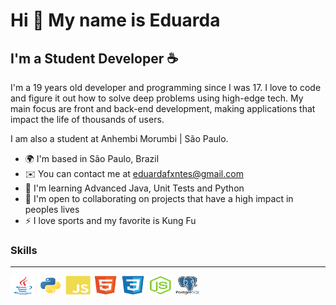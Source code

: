 
Hi 👋 My name is Eduarda
==========================
I'm a Student Developer ☕
-----------------------------

I'm a 19 years old developer and programming since I was 17. I love to code and figure it out how to solve deep problems using high-edge tech. My main focus are front and back-end development, making applications that impact the life of thousands of users.


I am also a student at Anhembi Morumbi | São Paulo.

* 🌍 I'm based in São Paulo, Brazil
* ✉️ You can contact me at eduardafxntes@gmail.com
* 🧠 I'm learning Advanced Java, Unit Tests and Python
* 🤝 I'm open to collaborating on projects that have a high impact in peoples lives
* ⚡ I love sports and my favorite is Kung Fu

### Skills
--------------------

  <div style="display: inline_block">
    <div style="display: inline_block">
        <img align="center" alt="Duda-Java" height="30" width="40" src="https://raw.githubusercontent.com/devicons/devicon/master/icons/java/java-original.svg">
        <img align="center" alt="Duda-Python" height="30" width="40" src="https://raw.githubusercontent.com/devicons/devicon/master/icons/python/python-original.svg">
        <img align="center" alt="Duda-Js" height="30" width="40" src="https://raw.githubusercontent.com/devicons/devicon/master/icons/javascript/javascript-plain.svg">
        <img align="center" alt="Duda-HTML" height="30" width="40" src="https://raw.githubusercontent.com/devicons/devicon/master/icons/html5/html5-original.svg">
        <img align="center" alt="Duda-CSS" height="30" width="40" src="https://raw.githubusercontent.com/devicons/devicon/master/icons/css3/css3-original.svg">
        <img align="center" alt="Duda-Nodejs" height="30" width="40" src="https://raw.githubusercontent.com/devicons/devicon/master/icons/nodejs/nodejs-plain.svg">
        <img align="center" alt="Duda-PostgreSQL" height="30" width="40" src="https://raw.githubusercontent.com/devicons/devicon/master/icons/postgresql/postgresql-original-wordmark.svg">
      </div>
      
      
      
